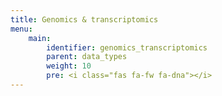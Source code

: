 ```yaml
---
title: Genomics & transcriptomics
menu:
    main:
        identifier: genomics_transcriptomics
        parent: data_types
        weight: 10
        pre: <i class="fas fa-fw fa-dna"></i>
---
```

